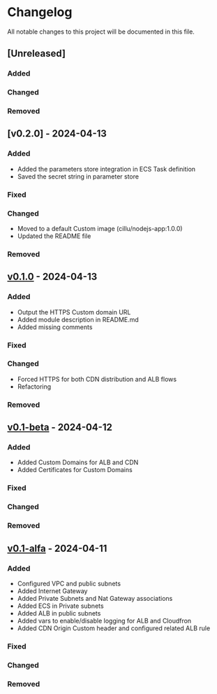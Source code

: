 # Changelog

All notable changes to this project will be documented in this file.

## [Unreleased]

### Added

### Changed

### Removed

## [v0.2.0] - 2024-04-13

### Added

- Added the parameters store integration in ECS Task definition
- Saved the secret string in parameter store

### Fixed

### Changed

- Moved to a default Custom image (cillu/nodejs-app:1.0.0)
- Updated the README file

### Removed

## [v0.1.0] - 2024-04-13

### Added

- Output the HTTPS Custom domain URL
- Added module description in README.md
- Added missing comments

### Fixed

### Changed

- Forced HTTPS for both CDN distribution and ALB flows
- Refactoring

### Removed

## [v0.1-beta] - 2024-04-12

### Added

- Added Custom Domains for ALB and CDN
- Added Certificates for Custom Domains

### Fixed


### Changed


### Removed

## [v0.1-alfa] - 2024-04-11

### Added

- Configured VPC and public subnets
- Added Internet Gateway 
- Added Private Subnets and Nat Gateway associations
- Added ECS in Private subnets
- Added ALB in public subnets
- Added vars to enable/disable logging for ALB and Cloudfron
- Added CDN Origin Custom header and configured related ALB rule

### Fixed


### Changed


### Removed

[v0.1.0]: https://github.com/thecillu/devops-aws-tf/compare/v0.1-alfa...v0.1.0
[v0.1-beta]: https://github.com/thecillu/devops-aws-tf/compare/v0.1-alfa...v0.1-beta
[v0.1-alfa]: https://github.com/thecillu/devops-aws-tf/releases/tag/v0.1-alfa
